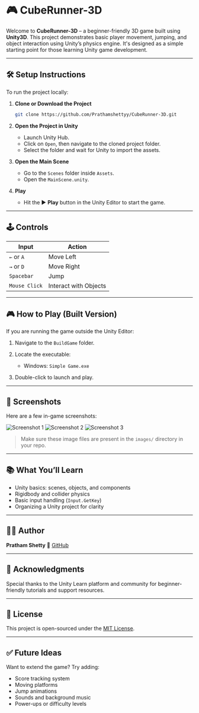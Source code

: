
# 🎮 CubeRunner-3D

Welcome to **CubeRunner-3D** – a beginner-friendly 3D game built using **Unity3D**. This project demonstrates basic player movement, jumping, and object interaction using Unity’s physics engine. It's designed as a simple starting point for those learning Unity game development.

---

## 🛠️ Setup Instructions

To run the project locally:

1. **Clone or Download the Project**
   ```bash
   git clone https://github.com/Prathamshettyy/CubeRunner-3D.git


2. **Open the Project in Unity**

   * Launch Unity Hub.
   * Click on `Open`, then navigate to the cloned project folder.
   * Select the folder and wait for Unity to import the assets.

3. **Open the Main Scene**

   * Go to the `Scenes` folder inside `Assets`.
   * Open the `MainScene.unity`.

4. **Play**

   * Hit the ▶️ **Play** button in the Unity Editor to start the game.

---

## 🕹️ Controls

| Input         | Action                |
| ------------- | --------------------- |
| `←` or `A`    | Move Left             |
| `→` or `D`    | Move Right            |
| `Spacebar`    | Jump                  |
| `Mouse Click` | Interact with Objects |

---

## 🎮 How to Play (Built Version)

If you are running the game outside the Unity Editor:

1. Navigate to the `BuildGame` folder.
2. Locate the executable:

   * Windows: `Simple Game.exe`
3. Double-click to launch and play.

---

## 📸 Screenshots

Here are a few in-game screenshots:

![Screenshot 1](images/Screenshot1.png)
![Screenshot 2](images/Screenshot2.png)
![Screenshot 3](images/Screenshot3.png)

> Make sure these image files are present in the `images/` directory in your repo.

---

## 📚 What You’ll Learn

* Unity basics: scenes, objects, and components
* Rigidbody and collider physics
* Basic input handling (`Input.GetKey`)
* Organizing a Unity project for clarity

---

## 🧑‍💻 Author

**Pratham Shetty**
🔗 [GitHub](https://github.com/Prathamshettyy)

---

## 🙌 Acknowledgments

Special thanks to the Unity Learn platform and community for beginner-friendly tutorials and support resources.

---

## 📜 License

This project is open-sourced under the [MIT License](LICENSE).

---

## ✅ Future Ideas

Want to extend the game? Try adding:

* Score tracking system
* Moving platforms
* Jump animations
* Sounds and background music
* Power-ups or difficulty levels






